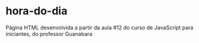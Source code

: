 # hora-do-dia
Página HTML desenvolvida a partir da aula #12 do curso de JavaScript para iniciantes, do professor Guanabara
